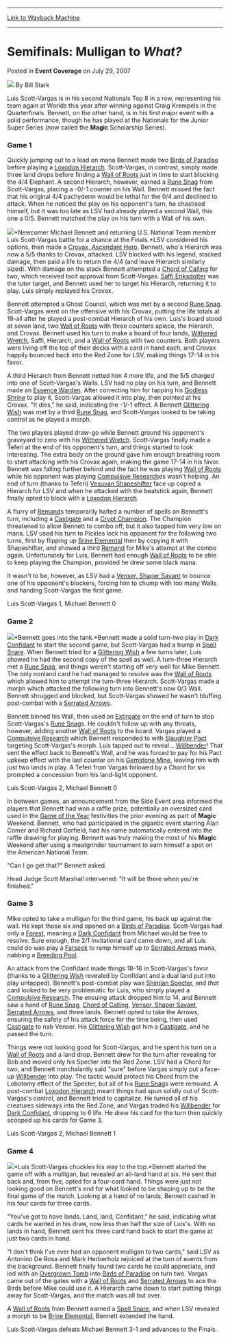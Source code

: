 
---
[Link to Wayback Machine](https://web.archive.org/web/20220630141453/https://magic.wizards.com/en/articles/archive/event-coverage/semifinals-mulligan-what-2007-07-29)

[_metadata_:author]:- "Bill Stark"
[_metadata_:description]:- "Luis Scott-Vargas is in his second Nationals Top 8 in a row, representing his team again at Worlds this year after winning against Craig Krempels in the Quarterfinals. Bennett, on the other hand, is in his first major event with a solid performance, though he has played at the Nationals for the Junior Super Series (now called the Magic Scholarship Series). Game 1 Quickly"
[_metadata_:generator]:- "Drupal 7 (http://drupal.org)"
[_metadata_:node]:- "587226"
[_metadata_:publish_date]:- "2007-07-29"
[_metadata_:source]:- "div-main-content"
[_metadata_:title]:- "Semifinals: Mulligan to What?"
[_metadata_:wayback_capture_timestamp]:- "2022-06-30 14:14:53"
[_metadata_:wayback_raw_url]:- "https://web.archive.org/web/20220630141453id_/https://magic.wizards.com/en/articles/archive/event-coverage/semifinals-mulligan-what-2007-07-29"
[_metadata_:wayback_url]:- "https://magic.wizards.com/en/articles/archive/event-coverage/semifinals-mulligan-what-2007-07-29"
---


Semifinals: Mulligan to *What?*
===============================



 Posted in **Event Coverage**
 on July 29, 2007 






![](https://media.magic.wizards.com/styles/auth_small/public/images/person/authorpic_BillStark.jpg)
By Bill Stark











Luis Scott-Vargas is in his second Nationals Top 8 in a row, representing his team again at Worlds this year after winning against Craig Krempels in the Quarterfinals. Bennett, on the other hand, is in his first major event with a solid performance, though he has played at the Nationals for the Junior Super Series (now called the **Magic** Scholarship Series).


### Game 1


Quickly jumping out to a lead on mana Bennett made two [Birds of Paradise](https://gatherer.wizards.com/Pages/Card/Details.aspx?name=Birds+of+Paradise) before playing a [Loxodon Hierarch](https://gatherer.wizards.com/Pages/Card/Details.aspx?name=Loxodon+Hierarch). Scott-Vargas, in contrast, simply made three land drops before finding a [Wall of Roots](https://gatherer.wizards.com/Pages/Card/Details.aspx?name=Wall+of+Roots) just in time to start blocking the 4/4 Elephant. A second Hierarch, however, earned a [Rune Snag](https://gatherer.wizards.com/Pages/Card/Details.aspx?name=Rune+Snag) from Scott-Vargas, placing a -0/-1 counter on his Wall. Bennett missed the fact that his original 4/4 pachyderm would be lethal for the 0/4 and declined to attack. When he noticed the play on his opponent's turn, he chastised himself, but it was too late as LSV had already played a second Wall, this one a 0/5. Bennett matched the play on his turn with a Wall of his own.


![](https://media.magic.wizards.com/image_legacy_migration/sideboard/images/usnat07/SF2_Bennett_Scott-Vargas.jpg)*Newcomer Michael Bennett and returning U.S. National Team member Luis Scott-Vargas battle for a chance at the Finals.*LSV considered his options, then made a [Crovax, Ascendant Hero](https://gatherer.wizards.com/Pages/Card/Details.aspx?name=Crovax%2C+Ascendant+Hero). Bennett, who's Hierarch was now a 5/5 thanks to Crovax, attacked. LSV blocked with his legend, stacked damage, then paid a life to return the 4/4 (and leave Hierarch similarly sized). With damage on the stack Bennett attempted a [Chord of Calling](https://gatherer.wizards.com/Pages/Card/Details.aspx?name=Chord+of+Calling) for two, which received tacit approval from Scott-Vargas. [Saffi Eriksdotter](https://gatherer.wizards.com/Pages/Card/Details.aspx?name=Saffi+Eriksdotter) was the tutor target, and Bennett used her to target his Hierarch, returning it to play. Luis simply replayed his Crovax.


Bennett attempted a Ghost Council, which was met by a second [Rune Snag](https://gatherer.wizards.com/Pages/Card/Details.aspx?name=Rune+Snag). Scott-Vargas went on the offensive with his Crovax, putting the life totals at 19-all after he played a post-combat Hierarch of his own. Luis's board stood at seven land, two [Wall of Roots](https://gatherer.wizards.com/Pages/Card/Details.aspx?name=Wall+of+Roots) with three counters apiece, the Hierarch, and Crovax. Bennett used his turn to make a board of four lands, [Withered Wretch](https://gatherer.wizards.com/Pages/Card/Details.aspx?name=Withered+Wretch), Saffi, Hierarch, and a [Wall of Roots](https://gatherer.wizards.com/Pages/Card/Details.aspx?name=Wall+of+Roots) with two counters. Both players were living off the top of their decks with a card in hand each, and Crovax happily bounced back into the Red Zone for LSV, making things 17-14 in his favor.


A third Hierarch from Bennett netted him 4 more life, and the 5/5 charged into one of Scott-Vargas's Walls. LSV had no play on his turn, and Bennett made an [Essence Warden](https://gatherer.wizards.com/Pages/Card/Details.aspx?name=Essence+Warden). After correcting him for tapping his [Godless Shrine](https://gatherer.wizards.com/Pages/Card/Details.aspx?name=Godless+Shrine) to play it, Scott-Vargas allowed it into play, then pointed at his Crovax. "It dies," he said, indicating the -1/-1 effect. A Bennett [Glittering Wish](https://gatherer.wizards.com/Pages/Card/Details.aspx?name=Glittering+Wish) was met by a third [Rune Snag](https://gatherer.wizards.com/Pages/Card/Details.aspx?name=Rune+Snag), and Scott-Vargas looked to be taking control as he played a morph.


The two players played draw-go while Bennett ground his opponent's graveyard to zero with his [Withered Wretch](https://gatherer.wizards.com/Pages/Card/Details.aspx?name=Withered+Wretch). Scott-Vargas finally made a Teferi at the end of his opponent's turn, and things started to look interesting. The extra body on the ground gave him enough breathing room to start attacking with his Crovax again, making the game 17-14 in his favor. Bennett was falling further behind and the fact he was playing [Wall of Roots](https://gatherer.wizards.com/Pages/Card/Details.aspx?name=Wall+of+Roots) while his opponent was playing [Compulsive Research](https://gatherer.wizards.com/Pages/Card/Details.aspx?name=Compulsive+Research)es wasn't helping. An end of turn (thanks to Teferi) [Vesuvan Shapeshifter](https://gatherer.wizards.com/Pages/Card/Details.aspx?name=Vesuvan+Shapeshifter) face up copied a Hierarch for LSV and when he attacked with the beatstick again, Bennett finally opted to block with a [Loxodon Hierarch](https://gatherer.wizards.com/Pages/Card/Details.aspx?name=Loxodon+Hierarch).


A flurry of [Remand](https://gatherer.wizards.com/Pages/Card/Details.aspx?name=Remand)s temporarily halted a number of spells on Bennett's turn, including a [Castigate](https://gatherer.wizards.com/Pages/Card/Details.aspx?name=Castigate) and a [Crypt Champion](https://gatherer.wizards.com/Pages/Card/Details.aspx?name=Crypt+Champion). The Champion threatened to allow Bennett to combo off, but it also tapped him very low on mana. LSV used his turn to Pickles lock his opponent for the following two turns, first by flipping up [Brine Elemental](https://gatherer.wizards.com/Pages/Card/Details.aspx?name=Brine+Elemental) then by copying it with Shapeshifter, and showed a third [Remand](https://gatherer.wizards.com/Pages/Card/Details.aspx?name=Remand) for Mike's attempt at the combo again. Unfortunately for Luis, Bennett had enough [Wall of Roots](https://gatherer.wizards.com/Pages/Card/Details.aspx?name=Wall+of+Roots) to be able to keep playing the Champion, provided he drew some black mana.


It wasn't to be, however, as LSV had a [Venser, Shaper Savant](https://gatherer.wizards.com/Pages/Card/Details.aspx?name=Venser%2C+Shaper+Savant) to bounce one of his opponent's blockers, forcing him to chump with too many Walls and handing Scott-Vargas the first game.


Luis Scott-Vargas 1, Michael Bennett 0


### Game 2


![](https://media.magic.wizards.com/image_legacy_migration/sideboard/images/usnat07/SF2_Bennett.jpg)*Bennett goes into the tank.*Bennett made a solid turn-two play in [Dark Confidant](https://gatherer.wizards.com/Pages/Card/Details.aspx?name=Dark+Confidant) to start the second game, but Scott-Vargas had a trump in [Spell Snare](https://gatherer.wizards.com/Pages/Card/Details.aspx?name=Spell+Snare). When Bennett tried for a [Glittering Wish](https://gatherer.wizards.com/Pages/Card/Details.aspx?name=Glittering+Wish) a few turns later, Luis showed he had the second copy of the spell as well. A turn-three Hierarch met a [Rune Snag](https://gatherer.wizards.com/Pages/Card/Details.aspx?name=Rune+Snag), and things weren't starting off very well for Mike Bennett. The only nonland card he had managed to resolve was the [Wall of Roots](https://gatherer.wizards.com/Pages/Card/Details.aspx?name=Wall+of+Roots) which allowed him to attempt the turn-three Hierarch. Scott-Vargas made a morph which attacked the following turn into Bennett's now 0/3 Wall. Bennett shrugged and blocked, but Scott-Vargas showed he wasn't bluffing post-combat with a [Serrated Arrows](https://gatherer.wizards.com/Pages/Card/Details.aspx?name=Serrated+Arrows).


Bennett binned his Wall, then used an [Extirpate](https://gatherer.wizards.com/Pages/Card/Details.aspx?name=Extirpate) on the end of turn to stop Scott-Vargas's [Rune Snag](https://gatherer.wizards.com/Pages/Card/Details.aspx?name=Rune+Snag)s. He couldn't follow up with any threats, however, adding another [Wall of Roots](https://gatherer.wizards.com/Pages/Card/Details.aspx?name=Wall+of+Roots) to the board. Vargas played a [Compulsive Research](https://gatherer.wizards.com/Pages/Card/Details.aspx?name=Compulsive+Research) which Bennett responded to with [Slaughter Pact](https://gatherer.wizards.com/Pages/Card/Details.aspx?name=Slaughter+Pact) targeting Scott-Vargas's morph. Luis tapped out to reveal… [Willbender](https://gatherer.wizards.com/Pages/Card/Details.aspx?name=Willbender)! That sent the effect back to Bennett's Wall, and he was forced to pay for his Pact upkeep effect with the last counter on his [Gemstone Mine](https://gatherer.wizards.com/Pages/Card/Details.aspx?name=Gemstone+Mine), leaving him with just two lands in play. A Teferi from Vargas followed by a Chord for six prompted a concession from his land-light opponent.


Luis Scott-Vargas 2, Michael Bennett 0


In between games, an announcement from the Side Event area informed the players that Bennett had won a raffle prize, potentially an oversized card used in the [Game of the Year](/en/articles/archive/event-coverage/photo-feature-game-year-2007-07-29) festivities the prior evening as part of **Magic** Weekend. Bennett, who had participated in the gigantic event starring Alan Comer and Richard Garfield, had his name automatically entered into the raffle drawing for playing. Bennett was truly making the most of his **Magic** Weekend after using a meatgrinder tournament to earn himself a spot on the American National Team.


"Can I go get that?" Bennett asked.


Head Judge Scott Marshall intervened: "It will be there when you're finished."


### Game 3


Mike opted to take a mulligan for the third game, his back up against the wall. He kept those six and opened on a [Birds of Paradise](https://gatherer.wizards.com/Pages/Card/Details.aspx?name=Birds+of+Paradise). Scott-Vargas had only a [Forest](https://gatherer.wizards.com/Pages/Card/Details.aspx?name=Forest), meaning a [Dark Confidant](https://gatherer.wizards.com/Pages/Card/Details.aspx?name=Dark+Confidant) from Michael would be free to resolve. Sure enough, the 2/1 Invitational card came down, and all Luis could do was play a [Farseek](https://gatherer.wizards.com/Pages/Card/Details.aspx?name=Farseek) to ramp himself up to [Serrated Arrows](https://gatherer.wizards.com/Pages/Card/Details.aspx?name=Serrated+Arrows) mana, nabbing a [Breeding Pool](https://gatherer.wizards.com/Pages/Card/Details.aspx?name=Breeding+Pool).


An attack from the Confidant made things 18-16 in Scott-Vargas's favor (thanks to a [Glittering Wish](https://gatherer.wizards.com/Pages/Card/Details.aspx?name=Glittering+Wish) revealed by Confidant and a dual land put into play untapped). Bennett's post-combat play was [Shimian Specter](https://gatherer.wizards.com/Pages/Card/Details.aspx?name=Shimian+Specter), and *that* card looked to be very problematic for Luis, who simply played a [Compulsive Research](https://gatherer.wizards.com/Pages/Card/Details.aspx?name=Compulsive+Research). The ensuing attack dropped him to 14, and Bennett saw a hand of [Rune Snag](https://gatherer.wizards.com/Pages/Card/Details.aspx?name=Rune+Snag), [Chord of Calling](https://gatherer.wizards.com/Pages/Card/Details.aspx?name=Chord+of+Calling), [Venser, Shaper Savant](https://gatherer.wizards.com/Pages/Card/Details.aspx?name=Venser%2C+Shaper+Savant), [Serrated Arrows](https://gatherer.wizards.com/Pages/Card/Details.aspx?name=Serrated+Arrows), and three lands. Bennett opted to take the Arrows, ensuring the safety of his attack force for the time being, then used [Castigate](https://gatherer.wizards.com/Pages/Card/Details.aspx?name=Castigate) to nab Venser. His [Glittering Wish](https://gatherer.wizards.com/Pages/Card/Details.aspx?name=Glittering+Wish) got him a [Castigate](https://gatherer.wizards.com/Pages/Card/Details.aspx?name=Castigate), and he passed the turn.


Things were not looking good for Scott-Vargas, and he spent his turn on a [Wall of Roots](https://gatherer.wizards.com/Pages/Card/Details.aspx?name=Wall+of+Roots) and a land drop. Bennett drew for the turn after revealing for Bob and moved only his Specter into the Red Zone. LSV had a Chord for two, and Bennett nonchalantly said "sure" before Vargas simply put a face-up [Willbender](https://gatherer.wizards.com/Pages/Card/Details.aspx?name=Willbender) into play. The tactic would protect his Chord from the Lobotomy effect of the Specter, but all of his [Rune Snag](https://gatherer.wizards.com/Pages/Card/Details.aspx?name=Rune+Snag)s were removed. A post-combat [Loxodon Hierarch](https://gatherer.wizards.com/Pages/Card/Details.aspx?name=Loxodon+Hierarch) meant things had spun solidly out of Scott-Vargas's control, and Bennett tried to capitalize. He turned all of his creatures sideways into the Red Zone, and Vargas traded his [Willbender](https://gatherer.wizards.com/Pages/Card/Details.aspx?name=Willbender) for [Dark Confidant](https://gatherer.wizards.com/Pages/Card/Details.aspx?name=Dark+Confidant), dropping to 6 life. He drew his card for the turn then quickly scooped up his cards for Game 3.


Luis Scott-Vargas 2, Michael Bennett 1


### Game 4


![](https://media.magic.wizards.com/image_legacy_migration/sideboard/images/usnat07/SF2_Scott-Vargas.jpg)*Luis Scott-Vargas chuckles his way to the top.*Bennett started the game off with a mulligan, but revealed an all-land hand at six. He sent that back and, from five, opted for a four-card hand. Things were just not looking good on Bennett's end for what looked to be shaping up to be the final game of the match. Looking at a hand of no lands, Bennett cashed in his four cards for three cards.


"You've got to have lands. Land, land, Confidant," he said, indicating what cards he wanted in his draw, now less than half the size of Luis's. With no lands in hand, Bennett sent his three card hand back to start the game at just two cards in hand.


"I don't think I've ever had an opponent mulligan to two cards," said LSV as Antonino De Rosa and Mark Herberholz rejoiced at the turn of events from the background. Bennett finally found two cards he could appreciate, and led with an [Overgrown Tomb](https://gatherer.wizards.com/Pages/Card/Details.aspx?name=Overgrown+Tomb) into [Birds of Paradise](https://gatherer.wizards.com/Pages/Card/Details.aspx?name=Birds+of+Paradise) on turn two. Vargas came out of the gates with a [Wall of Roots](https://gatherer.wizards.com/Pages/Card/Details.aspx?name=Wall+of+Roots) and [Serrated Arrows](https://gatherer.wizards.com/Pages/Card/Details.aspx?name=Serrated+Arrows) to ace the Birds before Mike could use it. A Hierarch came down to start putting things away for Scott-Vargas, and the match was all but over.


A [Wall of Roots](https://gatherer.wizards.com/Pages/Card/Details.aspx?name=Wall+of+Roots) from Bennett earned a [Spell Snare](https://gatherer.wizards.com/Pages/Card/Details.aspx?name=Spell+Snare), and when LSV revealed a morph to be [Brine Elemental](https://gatherer.wizards.com/Pages/Card/Details.aspx?name=Brine+Elemental), Bennett extended the hand.


Luis Scott-Vargas defeats Michael Bennett 3-1 and advances to the Finals.







